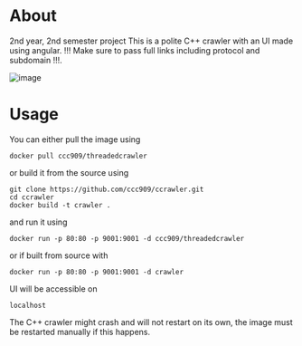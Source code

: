 # About
2nd year, 2nd semester project
This is a polite C++ crawler with an UI made using angular. !!! Make sure to pass full links including protocol and subdomain !!!.

![image](https://github.com/ccc909/ccrawler/assets/57506761/c0b49380-2974-4e6a-9a8d-40fa017ae62c)

# Usage

You can either pull the image using 
```
docker pull ccc909/threadedcrawler
```
or build it from the source using
```
git clone https://github.com/ccc909/ccrawler.git
cd ccrawler
docker build -t crawler .
```
and run it using
```
docker run -p 80:80 -p 9001:9001 -d ccc909/threadedcrawler
```
or if built from source with
```
docker run -p 80:80 -p 9001:9001 -d crawler
```
UI will be accessible on
```
localhost
```
The C++ crawler might crash and will not restart on its own, the image must be restarted manually if this happens.
